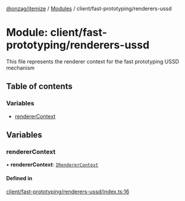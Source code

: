 [@onzag/itemize](../README.md) / [Modules](../modules.md) / client/fast-prototyping/renderers-ussd

# Module: client/fast-prototyping/renderers-ussd

This file represents the renderer context for the fast prototyping USSD mechanism

## Table of contents

### Variables

- [rendererContext](client_fast_prototyping_renderers_ussd.md#renderercontext)

## Variables

### rendererContext

• **rendererContext**: [`IRendererContext`](../interfaces/client_providers_renderer.IRendererContext.md)

#### Defined in

[client/fast-prototyping/renderers-ussd/index.ts:16](https://github.com/onzag/itemize/blob/f2db74a5/client/fast-prototyping/renderers-ussd/index.ts#L16)
